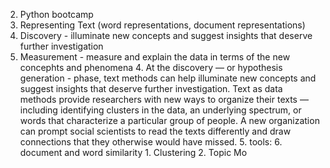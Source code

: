   
2. Python bootcamp
3. Representing Text (word representations, document representations)
 3. Discovery - illuminate new concepts and suggest insights that deserve further investigation
 4. Measurement - measure and explain the data in terms of the new concephts and phenomena
	4. At the discovery — or hypothesis generation - phase, text methods can help illuminate new concepts and suggest insights that deserve further investigation. Text as data methods provide researchers with new ways to organize their texts — including identifying clusters in the data, an underlying spectrum, or words that characterize a particular group of people. A new organization can prompt social scientists to read the texts differently and draw connections that they otherwise would have missed.
	5.  tools:
		6. document and word similarity
  		1. Clustering
  		2. Topic Mo
